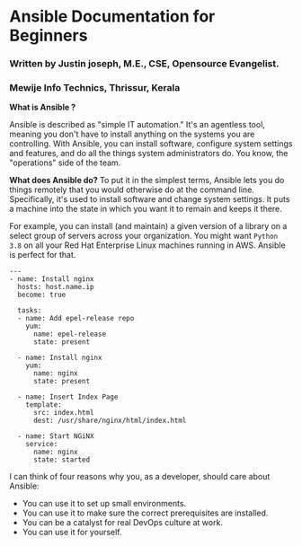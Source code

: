 # Ansible Documentation for Beginners
### Written by Justin joseph, M.E., CSE, Opensource Evangelist.
### Mewije Info Technics, Thrissur, Kerala


**What is Ansible ?**

Ansible is described as "simple IT automation." It's an agentless tool, meaning you don't have to install anything on the systems you are controlling. With Ansible, you can install software, configure system settings and features, and do all the things system administrators do. You know, the "operations" side of the team.

**What does Ansible do?**
To put it in the simplest terms, Ansible lets you do things remotely that you would otherwise do at the command line. Specifically, it's used to install software and change system settings. It puts a machine into the state in which you want it to remain and keeps it there.

For example, you can install (and maintain) a given version of a library on a select group of servers across your organization. You might want `Python 3.8` on all your Red Hat Enterprise Linux machines running in AWS. Ansible is perfect for that.

```
---
- name: Install nginx
  hosts: host.name.ip
  become: true

  tasks:
  - name: Add epel-release repo
    yum:
      name: epel-release
      state: present

  - name: Install nginx
    yum:
      name: nginx
      state: present

  - name: Insert Index Page
    template:
      src: index.html
      dest: /usr/share/nginx/html/index.html

  - name: Start NGiNX
    service:
      name: nginx
      state: started

```

I can think of four reasons why you, as a developer, should care about Ansible:

  - You can use it to set up small environments.
  - You can use it to make sure the correct prerequisites are installed.
  - You can be a catalyst for real DevOps culture at work.
  - You can use it for yourself.
